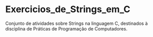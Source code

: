 # Exercicios_de_Strings_em_C
Conjunto de atividades sobre Strings na linguagem C, destinados à disciplina de Práticas de Programação de Computadores.
